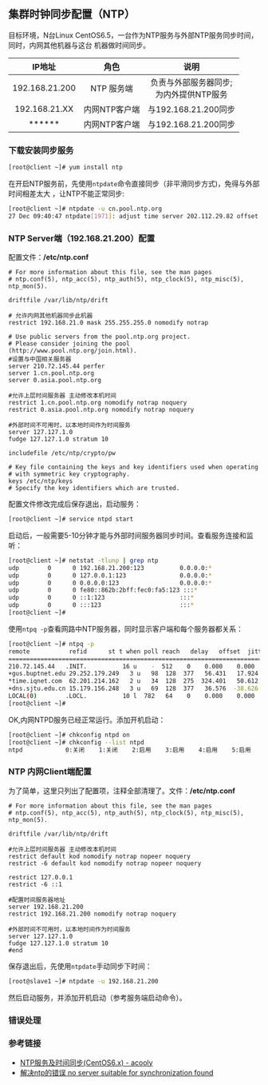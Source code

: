 集群时钟同步配置（NTP）
----
目标环境，N台Linux CentOS6.5，一台作为NTP服务与外部NTP服务同步时间，同时，内网其他机器与这台
机器做时间同步。

|IP地址         |       角色      |       说明        |
|:------:      |       :---:     |         :---:    |
|192.168.21.200|    NTP 服务端   |  负责与外部服务器同步;<br> 为内外提供NTP服务 |
|192.168.21.XX |  内网NTP客户端   | 与192.168.21.200同步  |
| ******     |   内网NTP客户端      | 与192.168.21.200同步    |


### 下载安装同步服务
```bash
[root@client ~]# yum install ntp
```
在开启NTP服务前，先使用`ntpdate`命令直接同步（非平滑同步方式)，免得与外部时间相差太大
，让NTP不能正常同步:
```bash
[root@client ~]# ntpdate -u cn.pool.ntp.org
27 Dec 09:40:47 ntpdate[1971]: adjust time server 202.112.29.82 offset -0.078878 sec
```
### NTP Server端（192.168.21.200）配置
配置文件：**/etc/ntp.conf**
```apacheconf
# For more information about this file, see the man pages
# ntp.conf(5), ntp_acc(5), ntp_auth(5), ntp_clock(5), ntp_misc(5), ntp_mon(5).

driftfile /var/lib/ntp/drift

# 允许内网其他机器同步此机器
restrict 192.168.21.0 mask 255.255.255.0 nomodify notrap

# Use public servers from the pool.ntp.org project.
# Please consider joining the pool (http://www.pool.ntp.org/join.html).
#设置与中国相关服务器
server 210.72.145.44 perfer
server 1.cn.pool.ntp.org
server 0.asia.pool.ntp.org

#允许上层时间服务器 主动修改本机时间
restrict 1.cn.pool.ntp.org nomodify notrap noquery
restrict 0.asia.pool.ntp.org nomodify notrap noquery

#外部时间不可用时，以本地时间作为时间服务
server 127.127.1.0
fudge 127.127.1.0 stratum 10

includefile /etc/ntp/crypto/pw

# Key file containing the keys and key identifiers used when operating
# with symmetric key cryptography.
keys /etc/ntp/keys
# Specify the key identifiers which are trusted.
```
配置文件修改完成后保存退出，启动服务：
```bash
[root@client ~]# service ntpd start
```
启动后，一般需要5-10分钟才能与外部时间服务器同步时间。查看服务连接和监听：
```bash
[root@client ~]# netstat -tlunp | grep ntp
udp        0      0 192.168.21.200:123          0.0.0.0:*                               1130/ntpd
udp        0      0 127.0.0.1:123               0.0.0.0:*                               1130/ntpd
udp        0      0 0.0.0.0:123                 0.0.0.0:*                               1130/ntpd
udp        0      0 fe80::862b:2bff:fec0:fa5:123 :::*                                    1130/ntpd
udp        0      0 ::1:123                     :::*                                    1130/ntpd
udp        0      0 :::123                      :::*                                    1130/ntpd
[root@client ~]#

```
使用`ntpq -p`查看网路中NTP服务器，同时显示客户端和每个服务器都关系：
```bash
[root@client ~]# ntpq -p
remote           refid      st t when poll reach   delay   offset  jitter
==============================================================================
210.72.145.44   .INIT.          16 u    -  512    0    0.000    0.000   0.000
+gus.buptnet.edu 29.252.179.249   3 u   98  128  377   56.431   17.924  33.099
*time.iqnet.com  62.201.214.162   2 u   34  128  275  324.401   50.612  34.504
+dns.sjtu.edu.cn 15.179.156.248   3 u   69  128  377   36.576  -38.626  37.238
LOCAL(0)        .LOCL.          10 l  782   64    0    0.000    0.000   0.000
[root@client ~]#

```
OK,内网NTPD服务已经正常运行。添加开机启动：
```bash
[root@client ~]# chkconfig ntpd on
[root@client ~]# chkconfig --list ntpd
ntpd           	0:关闭	1:关闭	2:启用	3:启用	4:启用	5:启用	6:关闭
```
### NTP 内网Client端配置
为了简单，这里只列出了配置项，注释全部清理了。文件：**/etc/ntp.conf**
```apacheconf
# For more information about this file, see the man pages
# ntp.conf(5), ntp_acc(5), ntp_auth(5), ntp_clock(5), ntp_misc(5), ntp_mon(5).

driftfile /var/lib/ntp/drift

#允许上层时间服务器 主动修改本机时间
restrict default kod nomodify notrap nopeer noquery
restrict -6 default kod nomodify notrap nopeer noquery

restrict 127.0.0.1
restrict -6 ::1

#配置时间服务器地址
server 192.168.21.200
restrict 192.168.21.200 nomodify notrap noquery

#外部时间不可用时，以本地时间作为时间服务
server 127.127.1.0
fudge 127.127.1.0 stratum 10
#end
```
保存退出后，先使用`ntpdate`手动同步下时间：
```bash
[root@slave1 ~]# ntpdate -u 192.168.21.200
```
然后启动服务，并添加开机启动（参考服务端启动命令）。
### 错误处理


### 参考链接
- [NTP服务及时间同步(CentOS6.x) - acooly](http://acooly.iteye.com/blog/1993484)
- [解决ntp的错误 no server suitable for synchronization found](http://blog.csdn.net/weidan1121/article/details/3953021)
